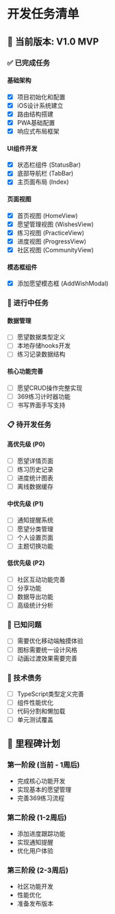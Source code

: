 
# 开发任务清单

## 🎯 当前版本: V1.0 MVP

### ✅ 已完成任务

#### 基础架构
- [x] 项目初始化和配置
- [x] iOS设计系统建立
- [x] 路由结构搭建
- [x] PWA基础配置
- [x] 响应式布局框架

#### UI组件开发
- [x] 状态栏组件 (StatusBar)
- [x] 底部导航栏 (TabBar)
- [x] 主页面布局 (Index)

#### 页面视图
- [x] 首页视图 (HomeView)
- [x] 愿望管理视图 (WishesView)
- [x] 练习视图 (PracticeView)
- [x] 进度视图 (ProgressView)
- [x] 社区视图 (CommunityView)

#### 模态框组件
- [x] 添加愿望模态框 (AddWishModal)

### 🔄 进行中任务

#### 数据管理
- [ ] 愿望数据类型定义
- [ ] 本地存储hooks开发
- [ ] 练习记录数据结构

#### 核心功能完善
- [ ] 愿望CRUD操作完整实现
- [ ] 369练习计时器功能
- [ ] 书写界面手写支持

### 📋 待开发任务

#### 高优先级 (P0)
- [ ] 愿望详情页面
- [ ] 练习历史记录
- [ ] 进度统计图表
- [ ] 离线数据缓存

#### 中优先级 (P1)
- [ ] 通知提醒系统
- [ ] 愿望分类管理
- [ ] 个人设置页面
- [ ] 主题切换功能

#### 低优先级 (P2)
- [ ] 社区互动功能完善
- [ ] 分享功能
- [ ] 数据导出功能
- [ ] 高级统计分析

### 🐛 已知问题
- [ ] 需要优化移动端触摸体验
- [ ] 图标需要统一设计风格
- [ ] 动画过渡效果需要完善

### 🚀 技术债务
- [ ] TypeScript类型定义完善
- [ ] 组件性能优化
- [ ] 代码分割和懒加载
- [ ] 单元测试覆盖

## 📅 里程碑计划

### 第一阶段 (当前 - 1周后)
- 完成核心功能开发
- 实现基本的愿望管理
- 完善369练习流程

### 第二阶段 (1-2周后)
- 添加进度跟踪功能
- 实现通知提醒
- 优化用户体验

### 第三阶段 (2-3周后)
- 社区功能开发
- 性能优化
- 准备发布版本
